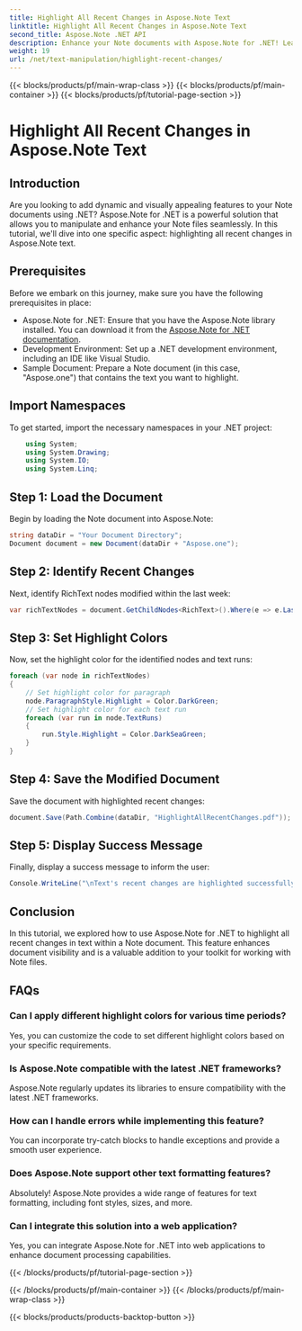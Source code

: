 ```yaml
---
title: Highlight All Recent Changes in Aspose.Note Text
linktitle: Highlight All Recent Changes in Aspose.Note Text
second_title: Aspose.Note .NET API
description: Enhance your Note documents with Aspose.Note for .NET! Learn how to highlight recent changes in text with this step-by-step tutorial. 
weight: 19
url: /net/text-manipulation/highlight-recent-changes/
---
```


{{< blocks/products/pf/main-wrap-class >}}
{{< blocks/products/pf/main-container >}}
{{< blocks/products/pf/tutorial-page-section >}}

# Highlight All Recent Changes in Aspose.Note Text

## Introduction
Are you looking to add dynamic and visually appealing features to your Note documents using .NET? Aspose.Note for .NET is a powerful solution that allows you to manipulate and enhance your Note files seamlessly. In this tutorial, we'll dive into one specific aspect: highlighting all recent changes in Aspose.Note text.
## Prerequisites
Before we embark on this journey, make sure you have the following prerequisites in place:
- Aspose.Note for .NET: Ensure that you have the Aspose.Note library installed. You can download it from the [Aspose.Note for .NET documentation](https://reference.aspose.com/note/net/).
- Development Environment: Set up a .NET development environment, including an IDE like Visual Studio.
- Sample Document: Prepare a Note document (in this case, "Aspose.one") that contains the text you want to highlight.
## Import Namespaces
To get started, import the necessary namespaces in your .NET project:
```csharp
    using System;
    using System.Drawing;
    using System.IO;
    using System.Linq;
```
## Step 1: Load the Document
Begin by loading the Note document into Aspose.Note:
```csharp
string dataDir = "Your Document Directory";
Document document = new Document(dataDir + "Aspose.one");
```
## Step 2: Identify Recent Changes
Next, identify RichText nodes modified within the last week:
```csharp
var richTextNodes = document.GetChildNodes<RichText>().Where(e => e.LastModifiedTime >= DateTime.Today.Subtract(TimeSpan.FromDays(7)));
```
## Step 3: Set Highlight Colors
Now, set the highlight color for the identified nodes and text runs:
```csharp
foreach (var node in richTextNodes)
{
    // Set highlight color for paragraph
    node.ParagraphStyle.Highlight = Color.DarkGreen;
    // Set highlight color for each text run
    foreach (var run in node.TextRuns)
    {
        run.Style.Highlight = Color.DarkSeaGreen;
    }
}
```
## Step 4: Save the Modified Document
Save the document with highlighted recent changes:
```csharp
document.Save(Path.Combine(dataDir, "HighlightAllRecentChanges.pdf"));
```
## Step 5: Display Success Message
Finally, display a success message to inform the user:
```csharp
Console.WriteLine("\nText's recent changes are highlighted successfully.");
```
## Conclusion
In this tutorial, we explored how to use Aspose.Note for .NET to highlight all recent changes in text within a Note document. This feature enhances document visibility and is a valuable addition to your toolkit for working with Note files.
## FAQs
### Can I apply different highlight colors for various time periods?
Yes, you can customize the code to set different highlight colors based on your specific requirements.
### Is Aspose.Note compatible with the latest .NET frameworks?
Aspose.Note regularly updates its libraries to ensure compatibility with the latest .NET frameworks.
### How can I handle errors while implementing this feature?
You can incorporate try-catch blocks to handle exceptions and provide a smooth user experience.
### Does Aspose.Note support other text formatting features?
Absolutely! Aspose.Note provides a wide range of features for text formatting, including font styles, sizes, and more.
### Can I integrate this solution into a web application?
Yes, you can integrate Aspose.Note for .NET into web applications to enhance document processing capabilities.

{{< /blocks/products/pf/tutorial-page-section >}}

{{< /blocks/products/pf/main-container >}}
{{< /blocks/products/pf/main-wrap-class >}}

{{< blocks/products/products-backtop-button >}}
